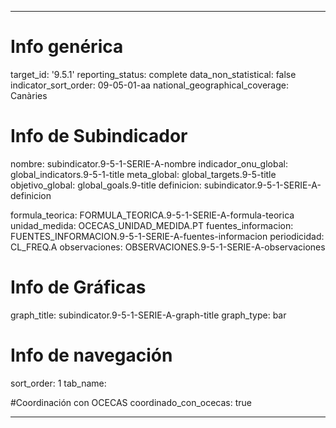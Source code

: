 ---

# Info genérica
target_id: '9.5.1'
reporting_status: complete
data_non_statistical: false
indicator_sort_order: 09-05-01-aa
national_geographical_coverage: Canàries

# Info de Subindicador
nombre: subindicator.9-5-1-SERIE-A-nombre
indicador_onu_global: global_indicators.9-5-1-title
meta_global: global_targets.9-5-title
objetivo_global: global_goals.9-title
definicion: subindicator.9-5-1-SERIE-A-definicion

formula_teorica: FORMULA_TEORICA.9-5-1-SERIE-A-formula-teorica
unidad_medida: OCECAS_UNIDAD_MEDIDA.PT
fuentes_informacion: FUENTES_INFORMACION.9-5-1-SERIE-A-fuentes-informacion
periodicidad: CL_FREQ.A
observaciones: OBSERVACIONES.9-5-1-SERIE-A-observaciones
# Info de Gráficas
graph_title: subindicator.9-5-1-SERIE-A-graph-title
graph_type: bar

# Info de navegación
sort_order: 1
tab_name: 

#Coordinación con OCECAS
coordinado_con_ocecas: true

---